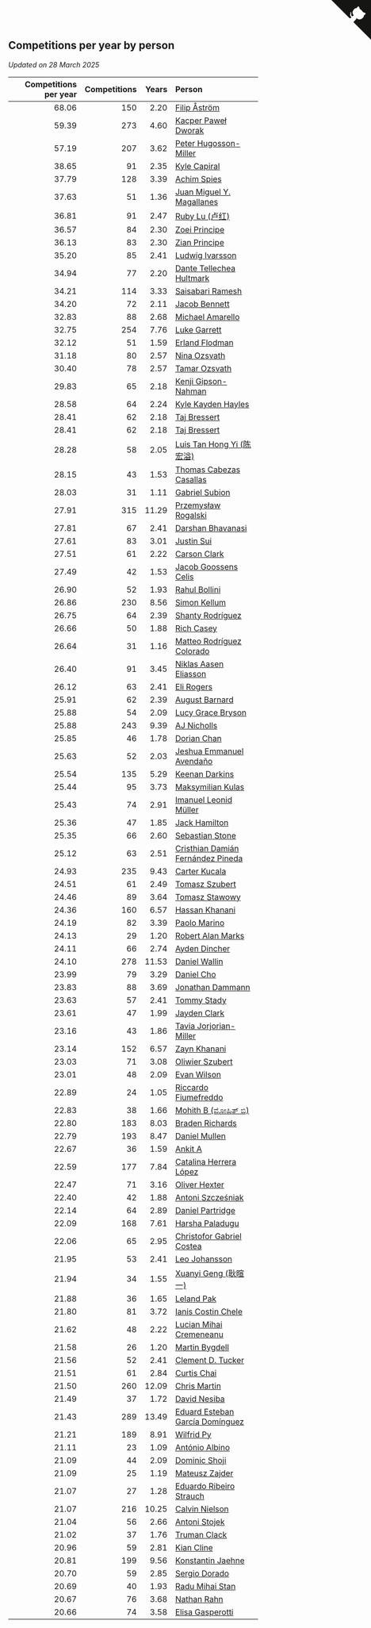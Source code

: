## Competitions per year by person

*Updated on 28 March 2025*

| Competitions per year | Competitions | Years | Person |
| ---: | ---: | ---: | :--- |
| 68.06 | 150 | 2.20 | [Filip Åström](https://www.worldcubeassociation.org/persons/2023ASTR01) |
| 59.39 | 273 | 4.60 | [Kacper Paweł Dworak](https://www.worldcubeassociation.org/persons/2020DWOR01) |
| 57.19 | 207 | 3.62 | [Peter Hugosson-Miller](https://www.worldcubeassociation.org/persons/2021HUGO01) |
| 38.65 | 91 | 2.35 | [Kyle Capiral](https://www.worldcubeassociation.org/persons/2022CAPI02) |
| 37.79 | 128 | 3.39 | [Achim Spies](https://www.worldcubeassociation.org/persons/2021SPIE01) |
| 37.63 | 51 | 1.36 | [Juan Miguel Y. Magallanes](https://www.worldcubeassociation.org/persons/2023MAGA09) |
| 36.81 | 91 | 2.47 | [Ruby Lu (卢红)](https://www.worldcubeassociation.org/persons/2022LURU01) |
| 36.57 | 84 | 2.30 | [Zoei Principe](https://www.worldcubeassociation.org/persons/2022PRIN09) |
| 36.13 | 83 | 2.30 | [Zian Principe](https://www.worldcubeassociation.org/persons/2022PRIN08) |
| 35.20 | 85 | 2.41 | [Ludwig Ivarsson](https://www.worldcubeassociation.org/persons/2022IVAR01) |
| 34.94 | 77 | 2.20 | [Dante Tellechea Hultmark](https://www.worldcubeassociation.org/persons/2023HULT01) |
| 34.21 | 114 | 3.33 | [Saisabari Ramesh](https://www.worldcubeassociation.org/persons/2021RAME01) |
| 34.20 | 72 | 2.11 | [Jacob Bennett](https://www.worldcubeassociation.org/persons/2023BENN04) |
| 32.83 | 88 | 2.68 | [Michael Amarello](https://www.worldcubeassociation.org/persons/2022AMAR09) |
| 32.75 | 254 | 7.76 | [Luke Garrett](https://www.worldcubeassociation.org/persons/2017GARR05) |
| 32.12 | 51 | 1.59 | [Erland Flodman](https://www.worldcubeassociation.org/persons/2023FLOD01) |
| 31.18 | 80 | 2.57 | [Nina Ozsvath](https://www.worldcubeassociation.org/persons/2022OZSV03) |
| 30.40 | 78 | 2.57 | [Tamar Ozsvath](https://www.worldcubeassociation.org/persons/2022OZSV04) |
| 29.83 | 65 | 2.18 | [Kenji Gipson-Nahman](https://www.worldcubeassociation.org/persons/2023GIPS01) |
| 28.58 | 64 | 2.24 | [Kyle Kayden Hayles](https://www.worldcubeassociation.org/persons/2022HAYL02) |
| 28.41 | 62 | 2.18 | [Taj Bressert](https://www.worldcubeassociation.org/persons/2023BRES01) |
| 28.41 | 62 | 2.18 | [Taj Bressert](https://www.worldcubeassociation.org/persons/2023BRES01) |
| 28.28 | 58 | 2.05 | [Luis Tan Hong Yi (陈宏溢)](https://www.worldcubeassociation.org/persons/2023YILU01) |
| 28.15 | 43 | 1.53 | [Thomas Cabezas Casallas](https://www.worldcubeassociation.org/persons/2023CASA08) |
| 28.03 | 31 | 1.11 | [Gabriel Subion](https://www.worldcubeassociation.org/persons/2024SUBI01) |
| 27.91 | 315 | 11.29 | [Przemysław Rogalski](https://www.worldcubeassociation.org/persons/2013ROGA02) |
| 27.81 | 67 | 2.41 | [Darshan Bhavanasi](https://www.worldcubeassociation.org/persons/2022BHAV01) |
| 27.61 | 83 | 3.01 | [Justin Sui](https://www.worldcubeassociation.org/persons/2022SUIJ01) |
| 27.51 | 61 | 2.22 | [Carson Clark](https://www.worldcubeassociation.org/persons/2023CLAR02) |
| 27.49 | 42 | 1.53 | [Jacob Goossens Celis](https://www.worldcubeassociation.org/persons/2023CELI06) |
| 26.90 | 52 | 1.93 | [Rahul Bollini](https://www.worldcubeassociation.org/persons/2023BOLL01) |
| 26.86 | 230 | 8.56 | [Simon Kellum](https://www.worldcubeassociation.org/persons/2016KELL12) |
| 26.75 | 64 | 2.39 | [Shanty Rodríguez](https://www.worldcubeassociation.org/persons/2022CUBI01) |
| 26.66 | 50 | 1.88 | [Rich Casey](https://www.worldcubeassociation.org/persons/2023CASE06) |
| 26.64 | 31 | 1.16 | [Matteo Rodríguez Colorado](https://www.worldcubeassociation.org/persons/2024COLO04) |
| 26.40 | 91 | 3.45 | [Niklas Aasen Eliasson](https://www.worldcubeassociation.org/persons/2021ELIA01) |
| 26.12 | 63 | 2.41 | [Eli Rogers](https://www.worldcubeassociation.org/persons/2022ROGE05) |
| 25.91 | 62 | 2.39 | [August Barnard](https://www.worldcubeassociation.org/persons/2022BARN21) |
| 25.88 | 54 | 2.09 | [Lucy Grace Bryson](https://www.worldcubeassociation.org/persons/2023BRYS01) |
| 25.88 | 243 | 9.39 | [AJ Nicholls](https://www.worldcubeassociation.org/persons/2015NICH04) |
| 25.85 | 46 | 1.78 | [Dorian Chan](https://www.worldcubeassociation.org/persons/2023DORI01) |
| 25.63 | 52 | 2.03 | [Jeshua Emmanuel Avendaño](https://www.worldcubeassociation.org/persons/2023AVEN01) |
| 25.54 | 135 | 5.29 | [Keenan Darkins](https://www.worldcubeassociation.org/persons/2019DARK02) |
| 25.44 | 95 | 3.73 | [Maksymilian Kulas](https://www.worldcubeassociation.org/persons/2021KULA02) |
| 25.43 | 74 | 2.91 | [Imanuel Leonid Müller](https://www.worldcubeassociation.org/persons/2022MULL02) |
| 25.36 | 47 | 1.85 | [Jack Hamilton](https://www.worldcubeassociation.org/persons/2023HAMI08) |
| 25.35 | 66 | 2.60 | [Sebastian Stone](https://www.worldcubeassociation.org/persons/2022STON09) |
| 25.12 | 63 | 2.51 | [Cristhian Damián Fernández Pineda](https://www.worldcubeassociation.org/persons/2022PINE05) |
| 24.93 | 235 | 9.43 | [Carter Kucala](https://www.worldcubeassociation.org/persons/2015KUCA01) |
| 24.51 | 61 | 2.49 | [Tomasz Szubert](https://www.worldcubeassociation.org/persons/2022SZUB02) |
| 24.46 | 89 | 3.64 | [Tomasz Stawowy](https://www.worldcubeassociation.org/persons/2021STAW01) |
| 24.36 | 160 | 6.57 | [Hassan Khanani](https://www.worldcubeassociation.org/persons/2018KHAN26) |
| 24.19 | 82 | 3.39 | [Paolo Marino](https://www.worldcubeassociation.org/persons/2021MARI04) |
| 24.13 | 29 | 1.20 | [Robert Alan Marks](https://www.worldcubeassociation.org/persons/2024MARK03) |
| 24.11 | 66 | 2.74 | [Ayden Dincher](https://www.worldcubeassociation.org/persons/2022DINC01) |
| 24.10 | 278 | 11.53 | [Daniel Wallin](https://www.worldcubeassociation.org/persons/2013WALL03) |
| 23.99 | 79 | 3.29 | [Daniel Cho](https://www.worldcubeassociation.org/persons/2021CHOD01) |
| 23.83 | 88 | 3.69 | [Jonathan Dammann](https://www.worldcubeassociation.org/persons/2021DAMM01) |
| 23.63 | 57 | 2.41 | [Tommy Stady](https://www.worldcubeassociation.org/persons/2022STAD01) |
| 23.61 | 47 | 1.99 | [Jayden Clark](https://www.worldcubeassociation.org/persons/2023CLAR13) |
| 23.16 | 43 | 1.86 | [Tavia Jorjorian-Miller](https://www.worldcubeassociation.org/persons/2023JORJ01) |
| 23.14 | 152 | 6.57 | [Zayn Khanani](https://www.worldcubeassociation.org/persons/2018KHAN28) |
| 23.03 | 71 | 3.08 | [Oliwier Szubert](https://www.worldcubeassociation.org/persons/2022SZUB01) |
| 23.01 | 48 | 2.09 | [Evan Wilson](https://www.worldcubeassociation.org/persons/2023WILS11) |
| 22.89 | 24 | 1.05 | [Riccardo Fiumefreddo](https://www.worldcubeassociation.org/persons/2024RICC01) |
| 22.83 | 38 | 1.66 | [Mohith B (ಮೋಹಿತ್ ಬಿ)](https://www.worldcubeassociation.org/persons/2023BMOH01) |
| 22.80 | 183 | 8.03 | [Braden Richards](https://www.worldcubeassociation.org/persons/2017RICH02) |
| 22.79 | 193 | 8.47 | [Daniel Mullen](https://www.worldcubeassociation.org/persons/2016MULL04) |
| 22.67 | 36 | 1.59 | [Ankit A](https://www.worldcubeassociation.org/persons/2023AANK01) |
| 22.59 | 177 | 7.84 | [Catalina Herrera López](https://www.worldcubeassociation.org/persons/2017LOPE31) |
| 22.47 | 71 | 3.16 | [Oliver Hexter](https://www.worldcubeassociation.org/persons/2022HEXT01) |
| 22.40 | 42 | 1.88 | [Antoni Szcześniak](https://www.worldcubeassociation.org/persons/2023SZCZ04) |
| 22.14 | 64 | 2.89 | [Daniel Partridge](https://www.worldcubeassociation.org/persons/2022PART02) |
| 22.09 | 168 | 7.61 | [Harsha Paladugu](https://www.worldcubeassociation.org/persons/2017PALA08) |
| 22.06 | 65 | 2.95 | [Christofor Gabriel Costea](https://www.worldcubeassociation.org/persons/2022COST03) |
| 21.95 | 53 | 2.41 | [Leo Johansson](https://www.worldcubeassociation.org/persons/2022JOHA08) |
| 21.94 | 34 | 1.55 | [Xuanyi Geng (耿暄一)](https://www.worldcubeassociation.org/persons/2023GENG02) |
| 21.88 | 36 | 1.65 | [Leland Pak](https://www.worldcubeassociation.org/persons/2023PAKL02) |
| 21.80 | 81 | 3.72 | [Ianis Costin Chele](https://www.worldcubeassociation.org/persons/2021CHEL01) |
| 21.62 | 48 | 2.22 | [Lucian Mihai Cremeneanu](https://www.worldcubeassociation.org/persons/2023CREM01) |
| 21.58 | 26 | 1.20 | [Martin Bygdell](https://www.worldcubeassociation.org/persons/2024BYGD01) |
| 21.56 | 52 | 2.41 | [Clement D. Tucker](https://www.worldcubeassociation.org/persons/2022TUCK09) |
| 21.51 | 61 | 2.84 | [Curtis Chai](https://www.worldcubeassociation.org/persons/2022CHAI02) |
| 21.50 | 260 | 12.09 | [Chris Martin](https://www.worldcubeassociation.org/persons/2013MART03) |
| 21.49 | 37 | 1.72 | [David Nesiba](https://www.worldcubeassociation.org/persons/2023NESI01) |
| 21.43 | 289 | 13.49 | [Eduard Esteban García Domínguez](https://www.worldcubeassociation.org/persons/2011EDUA01) |
| 21.21 | 189 | 8.91 | [Wilfrid Py](https://www.worldcubeassociation.org/persons/2016PYWI01) |
| 21.11 | 23 | 1.09 | [António Albino](https://www.worldcubeassociation.org/persons/2024ALBI01) |
| 21.09 | 44 | 2.09 | [Dominic Shoji](https://www.worldcubeassociation.org/persons/2023SHOJ01) |
| 21.09 | 25 | 1.19 | [Mateusz Zajder](https://www.worldcubeassociation.org/persons/2024ZAJD01) |
| 21.07 | 27 | 1.28 | [Eduardo Ribeiro Strauch](https://www.worldcubeassociation.org/persons/2023STRA33) |
| 21.07 | 216 | 10.25 | [Calvin Nielson](https://www.worldcubeassociation.org/persons/2014NIEL03) |
| 21.04 | 56 | 2.66 | [Antoni Stojek](https://www.worldcubeassociation.org/persons/2022STOJ03) |
| 21.02 | 37 | 1.76 | [Truman Clack](https://www.worldcubeassociation.org/persons/2023CLAC02) |
| 20.96 | 59 | 2.81 | [Kian Cline](https://www.worldcubeassociation.org/persons/2022CLIN01) |
| 20.81 | 199 | 9.56 | [Konstantin Jaehne](https://www.worldcubeassociation.org/persons/2015JAEH01) |
| 20.70 | 59 | 2.85 | [Sergio Dorado](https://www.worldcubeassociation.org/persons/2022CORR05) |
| 20.69 | 40 | 1.93 | [Radu Mihai Stan](https://www.worldcubeassociation.org/persons/2023STAN09) |
| 20.67 | 76 | 3.68 | [Nathan Rahn](https://www.worldcubeassociation.org/persons/2021RAHN01) |
| 20.66 | 74 | 3.58 | [Elisa Gasperotti](https://www.worldcubeassociation.org/persons/2021GASP01) |


<a href="https://github.com/jonatanklosko/wca_statistics" class="github-corner" aria-label="View source on Github"><svg width="80" height="80" viewBox="0 0 250 250" style="fill:#151513; color:#fff; position: absolute; top: 0; border: 0; right: 0;" aria-hidden="true"><path d="M0,0 L115,115 L130,115 L142,142 L250,250 L250,0 Z"></path><path d="M128.3,109.0 C113.8,99.7 119.0,89.6 119.0,89.6 C122.0,82.7 120.5,78.6 120.5,78.6 C119.2,72.0 123.4,76.3 123.4,76.3 C127.3,80.9 125.5,87.3 125.5,87.3 C122.9,97.6 130.6,101.9 134.4,103.2" fill="currentColor" style="transform-origin: 130px 106px;" class="octo-arm"></path><path d="M115.0,115.0 C114.9,115.1 118.7,116.5 119.8,115.4 L133.7,101.6 C136.9,99.2 139.9,98.4 142.2,98.6 C133.8,88.0 127.5,74.4 143.8,58.0 C148.5,53.4 154.0,51.2 159.7,51.0 C160.3,49.4 163.2,43.6 171.4,40.1 C171.4,40.1 176.1,42.5 178.8,56.2 C183.1,58.6 187.2,61.8 190.9,65.4 C194.5,69.0 197.7,73.2 200.1,77.6 C213.8,80.2 216.3,84.9 216.3,84.9 C212.7,93.1 206.9,96.0 205.4,96.6 C205.1,102.4 203.0,107.8 198.3,112.5 C181.9,128.9 168.3,122.5 157.7,114.1 C157.9,116.9 156.7,120.9 152.7,124.9 L141.0,136.5 C139.8,137.7 141.6,141.9 141.8,141.8 Z" fill="currentColor" class="octo-body"></path></svg></a><style>.github-corner:hover .octo-arm{animation:octocat-wave 560ms ease-in-out}@keyframes octocat-wave{0%,100%{transform:rotate(0)}20%,60%{transform:rotate(-25deg)}40%,80%{transform:rotate(10deg)}}@media (max-width:500px){.github-corner:hover .octo-arm{animation:none}.github-corner .octo-arm{animation:octocat-wave 560ms ease-in-out}}</style>
